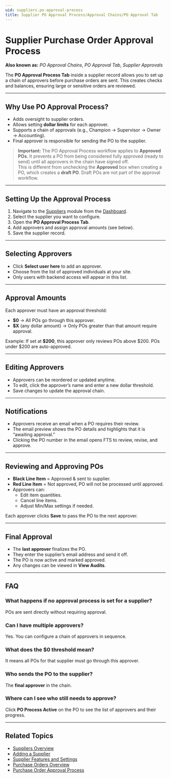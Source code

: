 ```yaml
---
uid: suppliers.po-approval-process
title: Supplier PO Approval Process/Approval Chains/PO Approval Tab
---
```


# Supplier Purchase Order Approval Process

**Also known as:** *PO Approval Chains*, *PO Approval Tab*, *Supplier Approvals*

The **PO Approval Process Tab** inside a supplier record allows you to set up a chain of approvers before purchase orders are sent. This creates checks and balances, ensuring large or sensitive orders are reviewed.

---

## Why Use PO Approval Process?

- Adds oversight to supplier orders.  
- Allows setting **dollar limits** for each approver.  
- Supports a chain of approvals (e.g., Champion → Supervisor → Owner → Accounting).  
- Final approver is responsible for sending the PO to the supplier.  

> **Important:** The PO Approval Process workflow applies to **Approved POs**. It prevents a PO from being considered fully approved (ready to send) until all approvers in the chain have signed off.  
> This is different from unchecking the **Approved** box when creating a PO, which creates a **draft PO**. Draft POs are not part of the approval workflow.


---

## Setting Up the Approval Process

1. Navigate to the [Suppliers](xref:suppliers) module from the [Dashboard](xref:dashboard).  
2. Select the supplier you want to configure.  
3. Open the **PO Approval Process Tab**.  
4. Add approvers and assign approval amounts (see below).  
5. Save the supplier record.  

---

## Selecting Approvers

- Click **Select user here** to add an approver.  
- Choose from the list of approved individuals at your site.  
- Only users with backend access will appear in this list.  

---

## Approval Amounts

Each approver must have an approval threshold:  

- **$0** → All POs go through this approver.  
- **$X** (any dollar amount) → Only POs greater than that amount require approval.  

Example: If set at **$200**, this approver only reviews POs above $200. POs under $200 are auto-approved.  

---

## Editing Approvers

- Approvers can be reordered or updated anytime.  
- To edit, click the approver’s name and enter a new dollar threshold.  
- Save changes to update the approval chain.  

---

## Notifications

- Approvers receive an email when a PO requires their review.  
- The email preview shows the PO details and highlights that it is “awaiting approval.”  
- Clicking the PO number in the email opens FTS to review, revise, and approve.  

---

## Reviewing and Approving POs

- **Black Line Item** = Approved & sent to supplier.  
- **Red Line Item** = Not approved, PO will not be processed until approved.  
- Approvers can:  
  - Edit item quantities.  
  - Cancel line items.  
  - Adjust Min/Max settings if needed.  

Each approver clicks **Save** to pass the PO to the next approver.  

---

## Final Approval

- The **last approver** finalizes the PO.  
- They enter the supplier’s email address and send it off.  
- The PO is now active and marked approved.  
- Any changes can be viewed in **View Audits**.  

---

## FAQ

### What happens if no approval process is set for a supplier?
POs are sent directly without requiring approval.

### Can I have multiple approvers?
Yes. You can configure a chain of approvers in sequence.

### What does the $0 threshold mean?
It means all POs for that supplier must go through this approver.

### Who sends the PO to the supplier?
The **final approver** in the chain.

### Where can I see who still needs to approve?
Click **PO Process Active** on the PO to see the list of approvers and their progress.  

---

## Related Topics
- [Suppliers Overview](xref:suppliers)  
- [Adding a Supplier](xref:suppliers.add)  
- [Supplier Features and Settings](xref:suppliers.features)  
- [Purchase Orders Overview](xref:purchase-orders)  
- [Purchase Order Approval Process](xref:purchase-orders.approval-process)  
